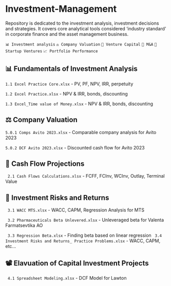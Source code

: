 # Investment-Management

Repository is dedicated to the investment analysis, investment decisions and strategies. It covers core analytical tools considered ‘industry standard’ in corporate finance and the asset management business. 

```📊 Investment analysis``` ```⚖️ Company Valuation``` ```💸 Venture Capital``` ```🛒 M&A``` ```🦄 Startup Ventures``` ```📈 Portfolio Performance```

## 📊 Fundamentals of Investment Analysis

```1.1 Excel Practice Core.xlsx``` - PV, PF, NPV, IRR, perpetuity

```1.2 Excel Practice.xlsx``` - NPV & IRR, bonds, discounting

```1.3 Excel_Time value of Money.xlsx``` - NPV & IRR, bonds, discounting

## ⚖️ Company Valuation

```5.0.1 Comps Avito 2023.xlsx``` - Comparable company analysis for Avito 2023

```5.0.2 DCF Avito 2023.xlsx``` - Discounted cash flow for Avito 2023

## 🔭 Cash Flow Projections

``` 2.1 Cash Flows Calculations.xlsx``` - FCFF, FCInv, WCInv, Outlay, Terminal Value

## 🎢 Investment Risks and Returns

``` 3.1 WACC MTS.xlsx``` -  WACC, CAPM, Regression Analysis for MTS

``` 3.2 Pharmaceuticals Beta Unlevered.xlsx``` -  Unleveraged beta for Valenta Farmatsevtika AO

``` 3.3 Regression Beta.xlsx``` -  Finding beta based on linear regression
``` 3.4 Investment Risks and Returns_ Practice Problems.xlsx``` -  WACC, CAPM, etc...

## 📽 Elavuation of Capital Investment Projects

``` 4.1 Spreadsheet Modeling.xlsx``` -  DCF Model for Lawton


